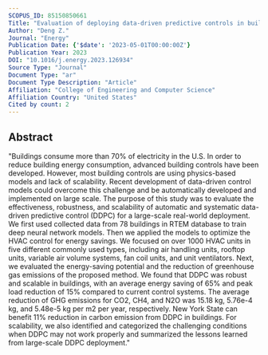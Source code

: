 ```yaml
---
SCOPUS_ID: 85150850661
Title: "Evaluation of deploying data-driven predictive controls in buildings on a large scale for greenhouse gas emission reduction"
Author: "Deng Z."
Journal: "Energy"
Publication Date: {'$date': '2023-05-01T00:00:00Z'}
Publication Year: 2023
DOI: "10.1016/j.energy.2023.126934"
Source Type: "Journal"
Document Type: "ar"
Document Type Description: "Article"
Affiliation: "College of Engineering and Computer Science"
Affiliation Country: "United States"
Cited by count: 2
---
```


## Abstract
"Buildings consume more than 70% of electricity in the U.S. In order to reduce building energy consumption, advanced building controls have been developed. However, most building controls are using physics-based models and lack of scalability. Recent development of data-driven control models could overcome this challenge and be automatically developed and implemented on large scale. The purpose of this study was to evaluate the effectiveness, robustness, and scalability of automatic and systematic data-driven predictive control (DDPC) for a large-scale real-world deployment. We first used collected data from 78 buildings in RTEM database to train deep neural network models. Then we applied the models to optimize the HVAC control for energy savings. We focused on over 1000 HVAC units in five different commonly used types, including air handling units, rooftop units, variable air volume systems, fan coil units, and unit ventilators. Next, we evaluated the energy-saving potential and the reduction of greenhouse gas emissions of the proposed method. We found that DDPC was robust and scalable in buildings, with an average energy saving of 65% and peak load reduction of 15% compared to current control systems. The average reduction of GHG emissions for CO2, CH4, and N2O was 15.18 kg, 5.76e-4 kg, and 5.48e-5 kg per m2 per year, respectively. New York State can benefit 11% reduction in carbon emission from DDPC in buildings. For scalability, we also identified and categorized the challenging conditions when DDPC may not work properly and summarized the lessons learned from large-scale DDPC deployment."
